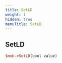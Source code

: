 ```yaml
---
title: SetLD
weight: 1
hidden: true
menuTitle: SetLD
---
```

## SetLD
```perl
$mob->SetLD(bool value)
```
